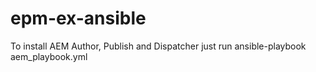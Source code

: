# epm-ex-ansible

To install AEM Author, Publish and Dispatcher just run ansible-playbook aem_playbook.yml

